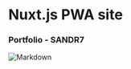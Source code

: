 # Nuxt.js PWA site
### Portfolio - SANDR7
![Markdown][Logo]

[Logo]: https://src.sandervanast.com/images/PNG/Main_Banner.png "Banner Image"
